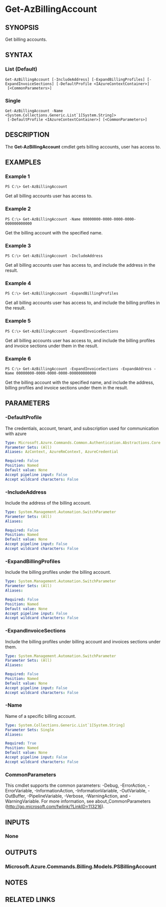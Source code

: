 ﻿---
external help file: Microsoft.Azure.PowerShell.Cmdlets.Billing.dll-Help.xml
Module Name: Az.Billing
online version: https://docs.microsoft.com/en-us/powershell/module/az.billing/get-azbillingaccount
schema: 2.0.0
---

# Get-AzBillingAccount

## SYNOPSIS
Get billing accounts.

## SYNTAX

### List (Default)
```
Get-AzBillingAccount [-IncludeAddress] [-ExpandBillingProfiles] [-ExpandInvoiceSections] [-DefaultProfile <IAzureContextContainer>]
 [<CommonParameters>]
```

### Single
```
Get-AzBillingAccount -Name <System.Collections.Generic.List`1[System.String]>
 [-DefaultProfile <IAzureContextContainer>] [<CommonParameters>]
```

## DESCRIPTION
The **Get-AzBillingAccount** cmdlet gets billing accounts, user has access to. 

## EXAMPLES

### Example 1
```
PS C:\> Get-AzBillingAccount
```

Get all billing accounts user has access to.

### Example 2
```
PS C:\> Get-AzBillingAccount -Name 00000000-0000-0000-0000-000000000000
```

Get the billing account with the specified name.

### Example 3
```
PS C:\> Get-AzBillingAccount -IncludeAddress
```

Get all billing accounts user has access to, and include the address in the result.

### Example 4
```
PS C:\> Get-AzBillingAccount -ExpandBillingProfiles
```

Get all billing accounts user has access to, and include the billing profiles in the result.

### Example 5
```
PS C:\> Get-AzBillingAccount -ExpandInvoiceSections
```

Get all billing accounts user has access to, and include the billing profiles and invoice sections under them in the result.

### Example 6
```
PS C:\> Get-AzBillingAccount -ExpandInvoiceSections -ExpandAddress -Name 00000000-0000-0000-0000-000000000000
```

Get the billing account with the specified name, and include the address, billing profiles and invoice sections under them in the result.

## PARAMETERS

### -DefaultProfile
The credentials, account, tenant, and subscription used for communication with azure

```yaml
Type: Microsoft.Azure.Commands.Common.Authentication.Abstractions.Core.IAzureContextContainer
Parameter Sets: (All)
Aliases: AzContext, AzureRmContext, AzureCredential

Required: False
Position: Named
Default value: None
Accept pipeline input: False
Accept wildcard characters: False
```

### -IncludeAddress
Include the address of the billing account.

```yaml
Type: System.Management.Automation.SwitchParameter
Parameter Sets: (All)
Aliases:

Required: False
Position: Named
Default value: None
Accept pipeline input: False
Accept wildcard characters: False
```

### -ExpandBillingProfiles
Include the billing profiles under the billing account.

```yaml
Type: System.Management.Automation.SwitchParameter
Parameter Sets: (All)
Aliases:

Required: False
Position: Named
Default value: None
Accept pipeline input: False
Accept wildcard characters: False
```

### -ExpandInvoiceSections
Include the billing profiles under billing account and invoices sections under them.

```yaml
Type: System.Management.Automation.SwitchParameter
Parameter Sets: (All)
Aliases:

Required: False
Position: Named
Default value: None
Accept pipeline input: False
Accept wildcard characters: False
```

### -Name
Name of a specific billing account.

```yaml
Type: System.Collections.Generic.List`1[System.String]
Parameter Sets: Single
Aliases:

Required: True
Position: Named
Default value: None
Accept pipeline input: False
Accept wildcard characters: False
```

### CommonParameters
This cmdlet supports the common parameters: -Debug, -ErrorAction, -ErrorVariable, -InformationAction, -InformationVariable, -OutVariable, -OutBuffer, -PipelineVariable, -Verbose, -WarningAction, and -WarningVariable. For more information, see about_CommonParameters (http://go.microsoft.com/fwlink/?LinkID=113216).

## INPUTS

### None

## OUTPUTS

### Microsoft.Azure.Commands.Billing.Models.PSBillingAccount

## NOTES

## RELATED LINKS
